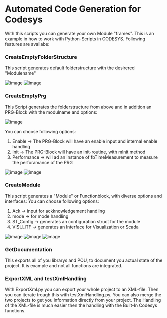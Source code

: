 # Automated Code Generation for Codesys
With this scripts you can generate your own Module "frames". This is an example in how to work with Python-Scripts in CODESYS.
Following features are availabe:
### CreateEmptyFolderStructure
This script generates default folderstructure with the desirered "Modulename"

![image](https://github.com/user-attachments/assets/2583d1d8-e97f-4207-a71c-8aa0258a1e84)
![image](https://github.com/user-attachments/assets/420296fd-2f1a-453c-b5c4-f345daf584de)

### CreateEmptyPrg
This Script generates the folderstructure from above and in addition an PRG-Block with the modulname and options:

![image](https://github.com/user-attachments/assets/704703c1-3d39-400c-8d7d-0b75c63bc867)

You can choose following options:
1. Enable       -> The PRG-Block will have an enable input and internal enable handling
2. Init         -> The PRG-Block will have an init-routine, with mInit method
3. Performance  -> will ad an instance of fbTimeMeasurement to measure the perforamance of the PRG
   
![image](https://github.com/user-attachments/assets/3e09ccbb-e0b7-4b11-be21-387310db0e70)
![image](https://github.com/user-attachments/assets/4e9d18d9-d72a-4bcd-b661-2e435f8ff689)

### CreateModule
This script generates a "Module" or Functionblock, with diverse options and interfaces:
You can choose following options:
1. Ack     -> input for ackknowledgement handling
2. mode    -> for mode handling
3. ST_Config -> generates an configuration struct for the module
4. VISU_ITF  -> generates an Interface for Visualization or Scada
   
![image](https://github.com/user-attachments/assets/f8494d05-27b4-432c-bc42-05a6e6e83c19)
![image](https://github.com/user-attachments/assets/61facfaf-dcaa-47f9-a00d-72329c835dd0)
![image](https://github.com/user-attachments/assets/5612ce02-53ba-49ee-a248-57925c217e03)


### GetDocumentation
This exports all of you librarys and POU, to document you actual state of the project.
It is example and not all functions are integrated.

### ExportXML and testXmlHandling
With ExportXml.py you can export your whole project to an XML-file. Then you can iterate trough this with testXmlHandling.py.
You can also merge the two projects to get you information directly from your project. The Handling of the XML-file is much easier then the handling with the Built-In Codesys functions.
